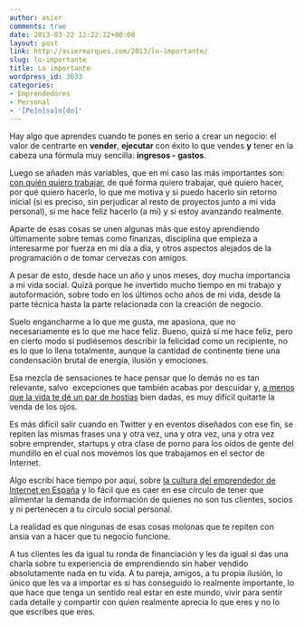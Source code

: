 ```yaml
---
author: asier
comments: true
date: 2013-03-22 12:22:22+00:00
layout: post
link: http://asiermarques.com/2013/lo-importante/
slug: lo-importante
title: Lo importante
wordpress_id: 3633
categories:
- Emprendedores
- Personal
- '[Pe]n[sa]n[do]'
---
```


Hay algo que aprendes cuando te pones en serio a crear un negocio: el valor de centrarte en **vender**, **ejecutar** con éxito lo que vendes **y** tener en la cabeza una fórmula muy sencilla: **ingresos - gastos**.

Luego se añaden más variables, que en mi caso las más importantes son: [con quién quiero trabajar](http://asiermarques.com/2012/clientes-con-los-que-yo-no-trabajo/), de qué forma quiero trabajar, qué quiero hacer, por qué quiero hacerlo, lo que me motiva y si puedo hacerlo sin retorno inicial (si es preciso, sin perjudicar al resto de proyectos junto a mi vida personal), si me hace feliz hacerlo (a mí) y si estoy avanzando realmente.

Aparte de esas cosas se unen algunas más que estoy aprendiendo últimamente sobre temas como finanzas, disciplina que empieza a interesarme por fuerza en mi día a día, y otros aspectos alejados de la programación o de tomar cervezas con amigos.

A pesar de esto, desde hace un año y unos meses, doy mucha importancia a mi vida social. Quizá porque he invertido mucho tiempo en mi trabajo y autoformación, sobre todo en los últimos ocho años de mi vida, desde la parte técnica hasta la parte relacionada con la creación de negocio.

Suelo engancharme a lo que me gusta, me apasiona, que no necesariamente es lo que me hace feliz. Bueno, quizá sí me hace feliz, pero en cierto modo si pudiésemos describir la felicidad como un recipiente, no es lo que lo llena totalmente, aunque la cantidad de continente tiene una condensación brutal de energía, ilusión y emociones.

Esa mezcla de sensaciones te hace pensar que lo demás no es tan relevante, salvo  excepciones que también acabas por descuidar y, [a menos que la vida te dé un par de hostias](http://asiermarques.com/2011/cierra-los-ojos/) bien dadas, es muy difícil quitarte la venda de los ojos.

Es más difícil salir cuando en Twitter y en eventos diseñados con ese fin, se repiten las mismas frases una y otra vez, una y otra vez, una y otra vez sobre emprender, startups y otra clase de porno para los oídos de gente del mundillo en el cual nos movemos los que trabajamos en el sector de Internet.

Algo escribí hace tiempo por aquí, sobre [la cultura del emprendedor de Internet en España](http://asiermarques.com/2013/sobre-el-mercado-de-internet/) y lo fácil que es caer en ese círculo de tener que alimentar la demanda de información de quienes no son tus clientes, socios y ni pertenecen a tu círculo social personal.

La realidad es que ningunas de esas cosas molonas que te repiten con ansia van a hacer que tu negocio funcione.

A tus clientes les da igual tu ronda de financiación y les da igual si das una charla sobre tu experiencia de emprendiendo sin haber vendido absolutamente nada en tu vida. A tu pareja, amigos, a tu propia ilusión, lo único que les va a importar es si has conseguido lo realmente importante, lo que hace que tenga un sentido real estar en este mundo, vivir para sentir cada detalle y compartir con quien realmente aprecia lo que eres y no lo que escribes que eres.
